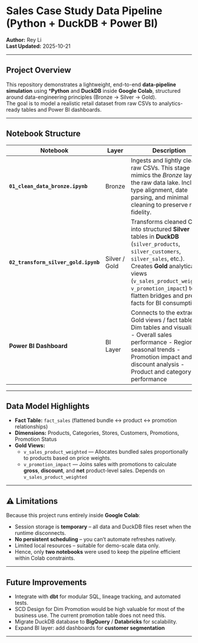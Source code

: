 # Sales Case Study Data Pipeline (Python + DuckDB + Power BI)

**Author:** Rey Li  
**Last Updated:** 2025-10-21  

---

## Project Overview
This repository demonstrates a lightweight, end-to-end **data-pipeline simulation** using ***Python** and **DuckDB** inside **Google Colab**, structured around  data-engineering principles (Bronze → Silver → Gold).  
The goal is to model a realistic retail dataset from raw CSVs to analytics-ready tables and Power BI dashboards.

---

## Notebook Structure

| Notebook | Layer | Description |
|-----------|--------|-------------|
| **`01_clean_data_bronze.ipynb`** |  Bronze | Ingests and lightly cleans raw CSVs. This stage mimics the *Bronze* layer — the raw data lake. Includes type alignment, date parsing, and minimal cleaning to preserve raw fidelity. |
| **`02_transform_silver_gold.ipynb`** |  Silver /  Gold | Transforms cleaned CSVs into structured **Silver** tables in **DuckDB** (`silver_products`, `silver_customers`, `silver_sales`, etc.).<br>Creates **Gold** analytical views (`v_sales_product_weighted`, `v_promotion_impact`) to flatten bridges and prepare facts for BI consumption. |
| **Power BI Dashboard** |  BI Layer | Connects to the extracted Gold views / fact table and Dim tables and visualizes: - Overall sales performance  - Regional & seasonal trends  - Promotion impact and discount analysis  - Product and category performance |

---

##  Data Model Highlights

- **Fact Table:** `fact_sales` (flattened bundle ↔ product ↔ promotion relationships)  
- **Dimensions:** Products, Categories, Stores, Customers, Promotions, Promotion Status
- **Gold Views:**
  - `v_sales_product_weighted` — Allocates bundled sales proportionally to products based on price weights.  
  - `v_promotion_impact` — Joins sales with promotions to calculate **gross**, **discount**, and **net** product-level sales. Depends on `v_sales_product_weighted`

---



## ⚠️ Limitations

Because this project runs entirely inside **Google Colab**:

- Session storage is **temporary** – all data and DuckDB files reset when the runtime disconnects.  
- **No persistent scheduling** – you can’t automate refreshes natively.  
- Limited local resources – suitable for demo-scale data only.  
- Hence, only **two notebooks** were used to keep the pipeline efficient within Colab constraints.

---

## Future Improvements

- Integrate with **dbt** for modular SQL, lineage tracking, and automated tests.  
- SCD Design for Dim Promotion would be high valuable for most of the business use. The current promotion table does not need this.
- Migrate DuckDB database  to **BigQuery** / **Databricks** for scalability.  
- Expand BI layer: add dashboards for **customer segmentation**

---

